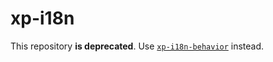 # xp-i18n

This repository **is deprecated**. Use [`xp-i18n-behavior`](https://github.com/expandjs/xp-i18n-behavior) instead.
